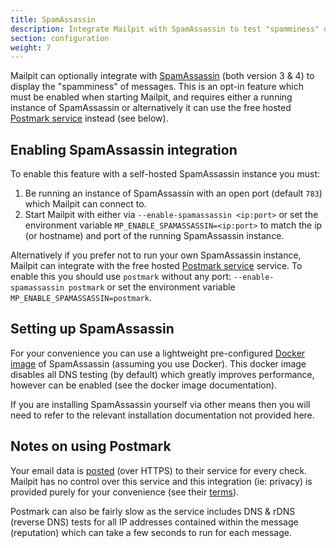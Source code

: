 ```yaml
---
title: SpamAssassin
description: Integrate Mailpit with SpamAssassin to test "spamminess" of messages
section: configuration
weight: 7
---
```


Mailpit can optionally integrate with [SpamAssassin](https://spamassassin.apache.org/) (both version 3 & 4) to display the "spamminess" of messages. 
This is an opt-in feature which must be enabled when starting Mailpit, and requires either a running instance of SpamAssassin or alternatively it can use the free hosted [Postmark service](https://spamcheck.postmarkapp.com/) instead (see below).


## Enabling SpamAssassin integration

To enable this feature with a self-hosted SpamAssassin instance you must:

1) Be running an instance of SpamAssassin with an open port (default `783`) which Mailpit can connect to.
2) Start Mailpit with either via `--enable-spamassassin <ip:port>` or set the environment variable `MP_ENABLE_SPAMASSASSIN=<ip:port>` to match the ip (or hostname) and port of the running SpamAssassin instance.

Alternatively if you prefer not to run your own SpamAssassin instance, Mailpit can integrate with the free hosted [Postmark service](https://spamcheck.postmarkapp.com/) service.
To enable this you should use `postmark` without any port: `--enable-spamassassin postmark` or set the environment variable `MP_ENABLE_SPAMASSASSIN=postmark`.


## Setting up SpamAssassin

For your convenience you can use a lightweight pre-configured [Docker image](https://hub.docker.com/r/axllent/spamassassin) of SpamAssassin (assuming you use Docker).
This docker image disables all DNS testing (by default) which greatly improves performance, however can be enabled (see the docker image documentation).

If you are installing SpamAssassin yourself via other means then you will need to refer to the relevant installation documentation not provided here.


## Notes on using Postmark

Your email data is [posted](https://spamcheck.postmarkapp.com/doc/) (over HTTPS) to their service for every check. 
Mailpit has no control over this service and this integration (ie: privacy) is provided purely for your convenience (see their [terms](https://postmarkapp.com/terms-of-service-spamcheck)).

Postmark can also be fairly slow as the service includes DNS & rDNS (reverse DNS) tests for all IP addresses contained within the message (reputation) which can take a few seconds to run for each message.
